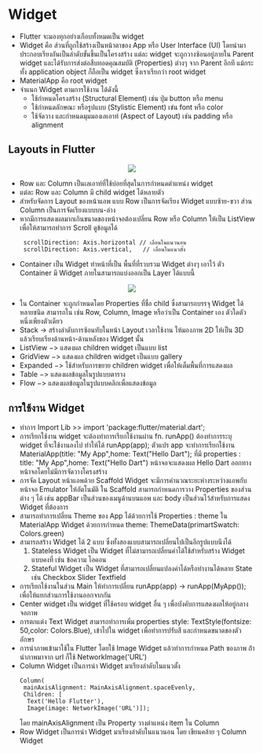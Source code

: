# Widget
 - Flutter จะมองทุกอย่างเกือบทั้งหมดเป็น widget
 - Widget คือ ส่วนที่ถูกใช้สร้างเป็นหน้าตาของ App หรือ User Interface (UI) โดยนำมาประกอบเรียงกันเป็นลำดับขั้นขึ้นเป็นโครงสร้าง แต่ละ widget จะถูกวางซ้อนอยู่ภายใน Parent widget และได้รับการส่งต่อสืบทอดคุณสมบัติ (Properties) ต่างๆ จาก Parent อีกที แม้กระทั้ง application object ก็ถือเป็น widget ซึ่งเราเรียกว่า root widget 
 - MaterialApp คือ root widget
 - จำแนก Widget ตามการใช้งาน ได้ดังนี้
    - ใช้กำหนดโครงสร้าง (Structural Element) เช่น ปุ่ม button หรือ menu
    - ใช้กำหนดลักษณะ หรือรูปแบบ (Stylistic Element) เข่น font หรือ color
    - ใช้จัดวาง และกำหนดมุมมองเลเอาท์ (Aspect of Layout) เช่น padding หรือ alignment
## Layouts in Flutter

<p align="center">
  <img src="https://docs.flutter.dev/assets/images/docs/ui/layout/sample-flutter-layout.png"> 
</p>

  - Row และ Column เป็นเลเอาท์ที่ใช้บ่อยที่สุดในการกำหนดตำแหน่ง widget
  - แต่ละ Row และ Column มี child widget ได้หลายตัว
  - สำหรับจัดการ Layout ของหน้าแอพ แบบ Row เป็นการจัดเรียง Widget แบบซ้าย-ขวา ส่วน Column เป็นการจัดเรียงแบบบน-ล่าง
  - หากมีการแสดงผลมากเกินขนาดของหน้าจอต้องเปลี่ยน Row หรือ Column ให้เป็น ListView เพื่อให้สามารถทำการ Scroll ดูข้อมูลได้
     ```
      scrollDirection: Axis.horizontal // เลื่อนในแนวนอน
      scrollDirection: Axis.vertical,   // เลื่อนในแนวตั้ง
     ```
  - Container เป็น Widget ทำหน้าที่เป็น พื้นที่ที่รวบรวม Widget ต่างๆ เอาไว้ ตัว Container มี Widget ภายในสามารถแบ่งออกเป็น Layer ได้แบบนี้
<p align="center">
 <img src="https://toupawa.com/content/images/2021/02/margin-padding-border-9616dd0d7af45b95e6fcface25cd933b6b4a0fda51c1ab1bb9287bc8ed92c356.png">
</p>

  - ใน Container จะถูกกำหนดโดย Properties ที่ชื่อ child ซึ่งสามารถบรรจุ Widget ได้หลายชนิด สามารถใน เช่น Row, Column, Image หรือว่าเป็น Container เอง ตัวใดตัวหนึ่งเพียงตัวเดียว
  - Stack -> สร้างลำดับการซ้อนทับในหน้า Layout เวลาใช้งาน ให้มองภาพ 2D ให้เป็น 3D แล้วเรียบเรียงด้านหน้า-ด้านหลังของ Widget นั้น
  - ListView −> แสดงผล children widget เป็นแบบ list
  - GridView −> แสดงผล children widget เป็นแบบ gallery
  - Expanded −> ใช้สำหรับการขยาย children widget เพื่อให้เต็มพื้นที่การแสดงผล
  - Table −> แสดงผลข้อมูลในรูปแบบตาราง
  - Flow −> แสดงผลข้อมูลในรูปแบบคลิกเพื่อแสดงข้อมูล
## การใช้งาน Widget
  - ทำการ Import Lib >> import 'package:flutter/material.dart';
  - การเรียกใช้งาน widget จะต้องทำการเรียกใช้งานผ่าน fn. runApp() ต้องทำการระบุ widget ที่จะใช้งานลงไป ทำให้ได้ runApp(app); ตัวแปร app จะทำการเรียกใช้งาน MaterialApp(title: "My App",home: Text("Hello Dart"); ที่มี properties : title: "My App",home: Text("Hello Dart") หน้าจอจะแสดงผล Hello Dart ออกทางหน้าจอโดยไม่มีการจัดวางโครงสร้าง
  - การจัด Layout หน้าแอพด้วย Scaffold Widget จะมีการคำนวณระยะห่างระหว่างแอพกับหน้าจอ Emulator ให้อัตโนมัติ ใน Scaffold สามารถกำหนดการวาง Properties ของส่วนต่าง ๆ ได้ เช่น appBar เป็นส่วนของเมนูด้านบนแอพ และ body เป็นส่วนไว้สำหรับการแสดง Widget ที่ต้องการ
  - สามารถทำการเปลี่ยน Theme ของ App ได้ด้วยการใช้ Properties : theme ใน MaterialApp Widget ด้วยการกำหนด theme: ThemeData(primartSwatch: Colors.green)
  - สามารถสร้าง Widget ได้ 2 แบบ ซึ่งทั้งสองแบบสามารถเปลี่ยนไปเป็นอีกรูปแบบนึงได้
    1) Stateless Widget เป็น Widget ที่ไม่สามารถเปลี่ยนค่าได้ใช้สำหรับสร้าง Widget แบบคงที่ เช่น ข้อความ ไอคอน
    2) Stateful Widget เป็น Widget ที่สามารถเปลี่ยนแปลงค่าได้หรือทำงานได้หลาย State เช่น Checkbox Slider Textfield
  - การเรียกใช้งานในส่วน Main ให้ทำการเปลี่ยน runApp(app) -> runApp(MyApp()); เพื่อให้แยกส่วนการใช้งานออกจากกัน
  - Center widget เป็น widget ที่ใช้ครอบ widget อื่น ๆ เพื่อบังคับการแสดงผลให้อยู่กลางจอภาพ
  - การตกแต่ง Text Widget สามารถทำการเพิ่ม properties style: TextStyle(fontsize: 50,color: Colors.Blue), เข้าไปใน widget เพื่อทำการปรับสี และกำหนดขนาดของตัวอักษร
  - การนำภาพเข้ามาใช้ใน Flutter โดยใช้ Image Widget แล้วทำการกำหนด Path ของภาพ ถ้่านำภาพมาจาก url ก็ใช้ NetworkImage('URL')
  - Column Widget เป็นการนำ Widget มาเรียงลำดับในแนวตั้ง 
    ```
    Column(
     mainAxisAlignment: MainAxisAlignment.spaceEvenly, 
     Children: [
      Text('Hello Flutter'),
      Image(image: NetworkImage('URL')]);
    ```
    โดย mainAxisAlignment เป็น Property วางตำแหน่ง item ใน Column
  - Row Widget เป็นการนำ Widget มาเรียงลำดับในแนวนอน โดย เขียนคล้าย ๆ Column Widget
